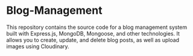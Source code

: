 # Blog-Management
This repository contains the source code for a blog management system built with Express.js, MongoDB, Mongoose, and other technologies. It allows you to create, update, and delete blog posts, as well as upload images using Cloudinary.
